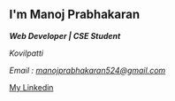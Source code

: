 ## I'm Manoj Prabhakaran
***Web Developer | CSE Student***


*Kovilpatti*


*Email : manojprabhakaran524@gmail.com*

[My Linkedin](https://www.linkedin.com/in/manoj-prabhakaran-p-584539258/)
